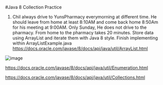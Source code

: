 #Java 8 Collection Practice
1. Chil always drive to YunsPharmacy everymorning at different time. He should leave from home at least 8:10AM and come back home 8:50Am for his meeting at 9:00AM.
   Only Sunday, He does not drive to the pharmacy. From home to the pharmacy takes 20 minutes.
   Store data using ArrayList and iterate them with Java 8 style.
   Finish implementing within ArrayListExample.java
https://docs.oracle.com/javase/8/docs/api/java/util/ArrayList.html

![image](https://user-images.githubusercontent.com/76067750/117606062-15a66780-b127-11eb-98a0-871621db338d.png)


https://docs.oracle.com/javase/8/docs/api/java/util/Enumeration.html

https://docs.oracle.com/javase/8/docs/api/java/util/Collections.html





